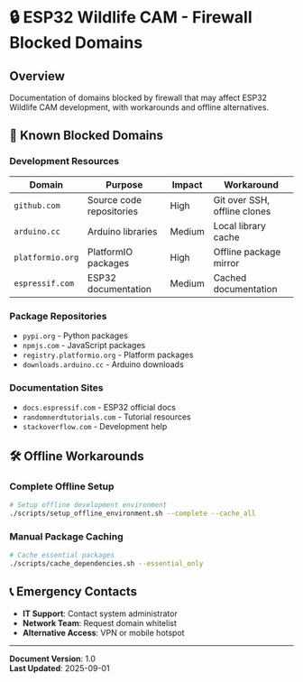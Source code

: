 # 🔒 ESP32 Wildlife CAM - Firewall Blocked Domains

## Overview
Documentation of domains blocked by firewall that may affect ESP32 Wildlife CAM development, with workarounds and offline alternatives.

## 🚫 Known Blocked Domains

### Development Resources
| Domain | Purpose | Impact | Workaround |
|--------|---------|--------|------------|
| `github.com` | Source code repositories | High | Git over SSH, offline clones |
| `arduino.cc` | Arduino libraries | Medium | Local library cache |
| `platformio.org` | PlatformIO packages | High | Offline package mirror |
| `espressif.com` | ESP32 documentation | Medium | Cached documentation |

### Package Repositories
- `pypi.org` - Python packages
- `npmjs.com` - JavaScript packages
- `registry.platformio.org` - Platform packages
- `downloads.arduino.cc` - Arduino downloads

### Documentation Sites
- `docs.espressif.com` - ESP32 official docs
- `randomnerdtutorials.com` - Tutorial resources
- `stackoverflow.com` - Development help

## 🛠️ Offline Workarounds

### Complete Offline Setup
```bash
# Setup offline development environment
./scripts/setup_offline_environment.sh --complete --cache_all
```

### Manual Package Caching
```bash
# Cache essential packages
./scripts/cache_dependencies.sh --essential_only
```

## 📞 Emergency Contacts
- **IT Support**: Contact system administrator
- **Network Team**: Request domain whitelist
- **Alternative Access**: VPN or mobile hotspot

---

**Document Version**: 1.0  
**Last Updated**: 2025-09-01